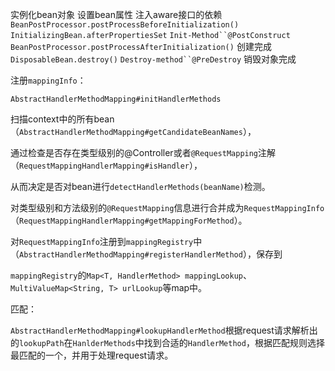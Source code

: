 实例化bean对象
设置bean属性
注入aware接口的依赖
`BeanPostProcessor.postProcessBeforeInitialization()`
`InitializingBean.afterPropertiesSet`
`Init-Method``@PostConstruct`
`BeanPostProcessor.postProcessAfterInitialization()`
创建完成
`DisposableBean.destroy()`
`Destroy-method``@PreDestroy`
销毁对象完成





注册`mappingInfo`：

`AbstractHandlerMethodMapping#initHandlerMethods`

扫描context中的所有bean（`AbstractHandlerMethodMapping#getCandidateBeanNames`），

通过检查是否存在类型级别的@Controller或者`@RequestMapping`注解（`RequestMappingHandlerMapping#isHandler`），

从而决定是否对bean进行`detectHandlerMethods(beanName)`检测。

对类型级别和方法级别的`@RequestMapping`信息进行合并成为`RequestMappingInfo`（`RequestMappingHandlerMapping#getMappingForMethod`）。

对`RequestMappingInfo`注册到`mappingRegistry`中（`AbstractHandlerMethodMapping#registerHandlerMethod`），保存到

`mappingRegistry`的`Map<T, HandlerMethod> mappingLookup`、`MultiValueMap<String, T> urlLookup`等map中。



匹配：

`AbstractHandlerMethodMapping#lookupHandlerMethod`根据request请求解析出的`lookupPath`在`HanlderMethods`中找到合适的`HandlerMethod`，根据匹配规则选择最匹配的一个，并用于处理request请求。































